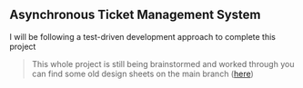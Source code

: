 ## Asynchronous Ticket Management System

I will be following a test-driven development approach to complete this project

> This whole project is still being brainstormed and worked through you can find some old design sheets on the main branch ([here](https://github.com/VexiDev/TicketSystem/blob/main/SHEETS.md))

